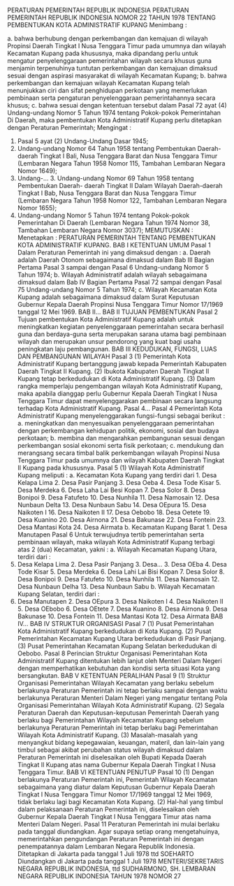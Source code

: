  PERATURAN PEMERINTAH REPUBLIK INDONESIA PERATURAN PEMERINTAH REPUBLIK INDONESIA NOMOR 22 TAHUN 1978 TENTANG PEMBENTUKAN KOTA ADMINISTRATIF KUPANG
Menimbang :

a. bahwa berhubung dengan perkembangan dan kemajuan di wilayah Propinsi Daerah Tingkat I Nusa Tenggara Timur pada umumnya dan wilayah Kecamatan Kupang pada khususnya, maka dipandang perlu untuk mengatur penyelenggaraan pemerintahan wilayah secara khusus guna menjamin terpenuhinya tuntutan perkembangan dan kemajuan dimaksud sesuai dengan aspirasi masyarakat di wilayah Kecamatan Kupang;
b. bahwa perkembangan dan kemajuan wilayah Kecamatan Kupang telah menunjukkan ciri dan sifat penghidupan perkotaan yang memerlukan pembinaan serta pengaturan penyelenggaraan pemerintahannya secara khusus;
c. bahwa sesuai dengan ketentuan tersebut dalam Pasal 72 ayat (4) Undang-undang Nomor 5 Tahun 1974 tentang Pokok-pokok Pemerintahan Di Daerah, maka pembentukan Kota Administratif Kupang perlu ditetapkan dengan Peraturan Pemerintah;
Mengingat :

1. Pasal 5 ayat (2) Undang-Undang Dasar 1945;
2. Undang-undang Nomor 64 Tahun 1958 tentang Pembentukan Daerah- daerah Tingkat I Bali, Nusa Tenggara Barat dan Nusa Tenggara Timur (Lembaran Negara Tahun 1958 Nomor 115, Tambahan Lembaran Negara Nomor 1649);
3. Undang-… 3. Undang-undang Nomor 69 Tahun 1958 tentang Pembentukan Daerah- daerah Tingkat II Dalam Wilayah Daerah-daerah Tingkat I Bab, Nusa Tenggara Barat dan Nusa Tenggara Timur (Lembaran Negara Tahun 1958 Nomor 122, Tambahan Lembaran Negara Nomor 1655);
4. Undang-undang Nomor 5 Tahun 1974 tentang Pokok-pokok Pemerintahan Di Daerah (Lembaran Negara Tahun 1974 Nomor 38, Tambahan Lembaran Negara Nomor 3037);
MEMUTUSKAN :
 Menetapkan : PERATURAN PEMERINTAH TENTANG PEMBENTUKAN KOTA ADMINISTRATIF KUPANG.
BAB I KETENTUAN UMUM
Pasal 1
Dalam Peraturan Pemerintah ini yang dimaksud dengan :
a. Daerah adalah Daerah Otonom sebagaimana dimaksud dalam Bab III Bagian Pertama Pasal 3 sampai dengan Pasal 6 Undang-undang Nomor 5 Tahun 1974;
b. Wilayah Administratif adalah wilayah sebagaimana dimaksud dalam Bab IV Bagian Pertama Pasal 72 sampai dengan Pasal 75 Undang-undang Nomor 5 Tahun 1974;
c. Wilayah Kecamatan Kota Kupang adalah sebagaimana dimaksud dalam Surat Keputusan Gubernur Kepala Daerah Propinsi Nusa Tenggara Timur Nomor 17/1969 tanggal 12 Mei 1969. BAB II…
BAB II TUJUAN PEMBENTUKAN
Pasal 2
Tujuan pembentukan Kota Administratif Kupang adalah untuk meningkatkan kegiatan penyelenggaraan pemerintahan secara berhasil guna dan berdaya-guna serta merupakan sarana utama bagi pembinaan wilayah dan merupakan unsur pendorong yang kuat bagi usaha peningkatan laju pembangunan.
BAB III KEDUDUKAN, FUNGSI, LUAS DAN PEMBANGUNAN WILAYAH
Pasal 3
(1) Pemerintah Kota Administratif Kupang bertanggung jawab kepada Pemerintah Kabupaten Daerah Tingkat II Kupang.
(2) Ibukota Kabupaten Daerah Tingkat II Kupang tetap berkedudukan di Kota Administratif Kupang.
(3) Dalam rangka memperlaju pengembangan wilayah Kota Administratif Kupang, maka apabila dianggap perlu Gubernur Kepala Daerah Tingkat I Nusa Tenggara Timur dapat menyelenggarakan pembinaan secara langsung terhadap Kota Administratif Kupang. Pasal 4…
Pasal 4
Pemerintah Kota Administratif Kupang menyelenggarakan fungsi-fungsi sebagai berikut :
a. meningkatkan dan menyesuaikan penyelenggaraan pemerintahan dengan perkembangan kehidupan politik, ekonomi, sosial dan budaya perkotaan;
b. membina dan mengarahkan pembangunan sesuai dengan perkembangan sosial ekonomi serta fisik perkotaan;
c. mendukung dan merangsang secara timbal balik perkembangan wilayah Propinsi Nusa Tenggara Timur pada umumnya dan wilayah Kabupaten Daerah Tingkat II Kupang pada khususnya.
Pasal 5
(1) Wilayah Kota Administratif Kupang meliputi :
a. Kecamatan Kota Kupang yang terdiri dari 1. Desa Kelapa Lima 2. Desa Pasir Panjang 3. Desa Oeba 4. Desa Tode Kisar 5. Desa Merdeka 6. Desa Laha Lai Besi Kopan 7. Desa Solor 8. Desa Bonipoi 9. Desa Fatufeto 10. Desa Nunhila 11. Desa Namosain 12. Desa Nunbaun Delta 13. Desa Nunbaun Sabu 14. Desa OEpura 15. Desa Naikoten I 16. Desa Naikoten II 17. Desa Oebobo 18. Desa Oetete 19. Desa Kuanino 20. Desa Airnona 21. Desa Bakunase 22. Desa Fontein 23. Desa Mantasi Kota 24. Desa Airmata b. Kecamatan Kupang Barat 1. Desa Manutapen
Pasal 6
Untuk terwujudnya tertib pemerintahan serta pembinaan wilayah, maka wilayah Kota Administratif Kupang terbagi atas 2 (dua) Kecamatan, yakni :
a. Wilayah Kecamatan Kupang Utara, terdiri dari :
1. Desa Kelapa Lima 2. Desa Pasir Panjang 3. Desa… 3. Desa OEba 4. Desa Tode Kisar 5. Desa Merdeka 6. Desa Lahi Lai Bisi Kopan 7. Desa Solor 8. Desa Bonipoi 9. Desa Fatufeto 10. Desa Nunhila 11. Desa Namosain 12. Desa Nunbaun Delha 13. Desa Nunbaun Sabu b. Wilayah Kecamatan Kupang Selatan, terdiri dari :
1. Desa Manutapen 2. Desa OEpura 3. Desa Naikoten I 4. Desa Naikoten II 5. Desa OEbobo 6. Desa OEtete 7. Desa Kuanino 8. Desa Airnona 9. Desa Bakunase 10. Desa Fontein 11. Desa Mantasi Kota 12. Desa Airmata BAB IV…
BAB IV STRUKTUR ORGANISASI
Pasal 7
(1) Pusat Pemerintahan Kota Administratif Kupang berkedudukan di Kota Kupang.
(2) Pusat Pemerintahan Kecamatan Kupang Utara berkedudukan di Pasir Panjang.
(3) Pusat Pemerintahan Kecamatan Kupang Selatan berkedudukan di Oebobo.
Pasal 8
Perincian Struktur Organisasi Pemerintahan Kota Administratif Kupang ditentukan lebih lanjut oleh Menteri Dalam Negeri dengan memperhatikan kebutuhan dan kondisi serta situasi Kota yang bersangkutan.
BAB V KETENTUAN PERALIHAN
Pasal 9
(1) Struktur Organisasi Pemerintahan Wilayah Kecamatan yang berlaku sebelum berlakunya Peraturan Pemerintah ini tetap berlaku sampai dengan waktu berlakunya Peraturan Menteri Dalam Negeri yang mengatur tentang Pola Organisasi Pemerintahan Wilayah Kota Administratif Kupang.
(2) Segala Peraturan Daerah dan Keputusan-keputusan Pemerintah Daerah yang berlaku bagi Pemerintahan Wilayah Kecamatan Kupang sebelum berlakunya Peraturan Pemerintah ini tetap berlaku bagi Pemerintahan Wilayah Kota Administratif Kupang.
(3) Masalah-masalah yang menyangkut bidang kepegawaian, keuangan, materil, dan lain-lain yang timbul sebagai akibat perubahan status wilayah dimaksud dalam Peraturan Pemerintah ini diselesaikan oleh Bupati Kepada Daerah Tingkat II Kupang atas nama Gubernur Kepala Daerah Tingkat I Nusa Tenggara Timur.
BAB VI KETENTUAN PENUTUP
Pasal 10
(1) Dengan berlakunya Peraturan Pemerintah ini, Pemerintah Wilayah Kecamatan sebagaimana yang diatur dalam Keputusan Gubernur Kepala Daerah Tingkat I Nusa Tenggara Timur Nomor 17/1969 tanggal 12 Mei 1969, tidak berlaku lagi bagi Kecamatan Kota Kupang.
(2) Hal-hal yang timbul dalam pelaksanaan Peraturan Pemerintah ini, diselesaikan oleh Gubernur Kepala Daerah Tingkat I Nusa Tenggara Timur atas nama Menteri Dalam Negeri.
Pasal 11
Peraturan Pemerintah ini mulai berlaku pada tanggal diundangkan. Agar supaya setiap orang mengetahuinya, memerintahkan pengundangan Peraturan Pemerintah ini dengan penempatannya dalam Lembaran Negara Republik Indonesia. Ditetapkan di Jakarta pada tanggal 1 Juli 1978 ttd SOEHARTO Diundangkan di Jakarta pada tanggal 1 Juli 1978 MENTERI/SEKRETARIS NEGARA REPUBLIK INDONESIA, ttd SUDHARMONO, SH. LEMBARAN NEGARA REPUBLIK INDONESIA TAHUN 1978 NOMOR 27